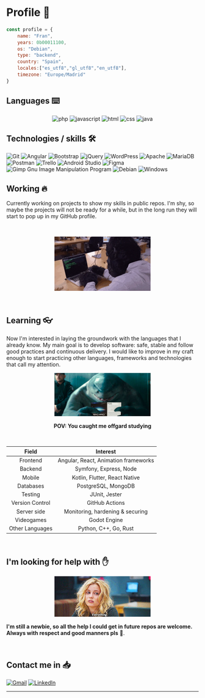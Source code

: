 # Profile :page_facing_up:

```js
const profile = {
    name: "Fran",
    years: 0b00011100,
    os: "Debian",
    type: "backend",
    country: "Spain",
    locales:["es_utf8","gl_utf8","en_utf8"],
    timezone: "Europe/Madrid"
}
```


## Languages :keyboard:

<!--Badges by https://github.com/Ileriayo/markdown-badges -->
<p align="center">
<img alt="php" src="https://img.shields.io/badge/php-%23777BB4.svg?style=for-the-badge&logo=php&logoColor=white">
<img alt="javascript" src="https://img.shields.io/badge/javascript-%23323330.svg?style=for-the-badge&logo=javascript&logoColor=%23F7DF1E">
<img alt="html" src="https://img.shields.io/badge/html5-%23E34F26.svg?style=for-the-badge&logo=html5&logoColor=white">
<img alt="css" src="https://img.shields.io/badge/css3-%231572B6.svg?style=for-the-badge&logo=css3&logoColor=white">
<img alt="java" src="https://img.shields.io/badge/java-%23ED8B00.svg?style=for-the-badge&logo=java&logoColor=white">
</p>


## Technologies / skills :hammer_and_wrench:

![Git](https://img.shields.io/badge/git-%23F05033.svg?style=for-the-badge&logo=git&logoColor=white)
![Angular](https://img.shields.io/badge/angular-%23DD0031.svg?style=for-the-badge&logo=angular&logoColor=white)
![Bootstrap](https://img.shields.io/badge/bootstrap-%23563D7C.svg?style=for-the-badge&logo=bootstrap&logoColor=white)
![jQuery](https://img.shields.io/badge/jquery-%230769AD.svg?style=for-the-badge&logo=jquery&logoColor=white)
![WordPress](https://img.shields.io/badge/WordPress-%23117AC9.svg?style=for-the-badge&logo=WordPress&logoColor=white)
![Apache](https://img.shields.io/badge/apache-%23D42029.svg?style=for-the-badge&logo=apache&logoColor=white)
![MariaDB](https://img.shields.io/badge/MariaDB-003545?style=for-the-badge&logo=mariadb&logoColor=white)
![Postman](https://img.shields.io/badge/Postman-FF6C37?style=for-the-badge&logo=postman&logoColor=white)
![Trello](https://img.shields.io/badge/Trello-%23026AA7.svg?style=for-the-badge&logo=Trello&logoColor=white)
![Android Studio](https://img.shields.io/badge/Android%20Studio<-3DDC84.svg?style=for-the-badge&logo=android-studio&logoColor=white)
![Figma](https://img.shields.io/badge/figma-%23F24E1E.svg?style=for-the-badge&logo=figma&logoColor=white)
![Gimp Gnu Image Manipulation Program](https://img.shields.io/badge/Gimp-657D8B?style=for-the-badge&logo=gimp&logoColor=FFFFFF)
![Debian](https://img.shields.io/badge/Debian-D70A53?style=for-the-badge&logo=debian&logoColor=white)
![Windows](https://img.shields.io/badge/Windows-0078D6?style=for-the-badge&logo=windows&logoColor=white)



## Working :fire: 

Currently working on projects to show my skills in public repos. I'm shy, so maybe the projects will not be ready for a while, but in the long run they will start to pop up in my GitHub profile.

<br>

<p align="center">
    <img src="img/code-monke.gif" alt="code-monke" width="50%">
</p>

<br>

## Learning :eyeglasses:

Now I'm interested in laying the groundwork with the languages that I already know. My main goal is to develop software: safe, stable and follow good practices and continuous delivery. I would like to improve in my craft enough to start practicing other languages, frameworks and technologies that call my attention.


<p align="center">
    <img src="img/learning.png" alt="learning" width="50%">
</p>

<p align="center"><strong>POV: You caught me offgard studying</strong></p>
<br>


<div align="center">

| Field | Interest | 
|:---:|:---:|
| Frontend | Angular, React, Animation frameworks |
| Backend | Symfony, Express, Node |
| Mobile | Kotlin, Flutter, React Native |
| Databases | PostgreSQL, MongoDB |
| Testing | JUnit, Jester |
| Version Control | GitHub Actions |
| Server side | Monitoring, hardening & securing |
| Videogames | Godot Engine |
| Other Languages | Python, C++, Go, Rust | 

</div>


<br>

## I'm looking for help with :raised_hand:

<p align="center">
    <img src="img/everything.gif" alt="everything" width="50%">
</p>

**I'm still a newbie, so all the help I could get in future repos are welcome. Always with respect and good manners pls** 👏.


<br>


## Contact me in :inbox_tray:

[![Gmail](https://img.shields.io/badge/Gmail-D14836?style=for-the-badge&logo=gmail&logoColor=white)](mailto:devfranpr@gmail.com)
[![LinkedIn](https://img.shields.io/badge/linkedin-%230077B5.svg?style=for-the-badge&logo=linkedin&logoColor=white)](https://www.linkedin.com/in/francisco-peteira-rodriguez/)

---